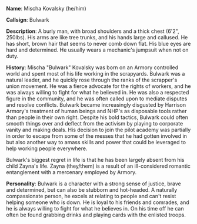 **Name**: Mischa Kovalsky (he/him) 

**Callsign**: Bulwark

**Description**: A burly man, with broad shoulders and a thick chest (6'2", 250lbs). His arms are like tree trunks, and his hands large and callused. He has short, brown hair that seems to never comb down flat. His blue eyes are hard and determined. He usually wears a mechanic's jumpsuit when not on duty.

**History**: Mischa "Bulwark" Kovalsky was born on an Armory controlled world and spent most of his life working in the scrapyards. Bulwark was a natural leader, and he quickly rose through the ranks of the scrapper's union movement. He was a fierce advocate for the rights of workers, and he was always willing to fight for what he believed in. He was also a respected figure in the community, and he was often called upon to mediate disputes and resolve conflicts. Bulwark became increasingly disgusted by Harrison Armory's treatment of human beings and NHP's as disposable tools rather than people in their own right. Despite his bold tactics, Bulwark could often smooth things over and deflect from the activism by playing to corporate vanity and making deals. His decision to join the pilot academy was partially in order to escape from some of the messes that he had gotten involved in but also another way to amass skills and power that could be leveraged to help working people everywhere. 

Bulwark's biggest regret in life is that he has been largely absent from his child Zayna's life. Zayna (they/them) is a result of an ill-considered romantic entanglement with a mercenary employed by Armory.

**Personality**: Bulwark is a character with a strong sense of justice, brave and determined, but can also be stubborn and hot-headed. A naturally compassionate person, he excels at relating to people and can't resist helping someone who is down. He is loyal to his friends and comrades, and he is always willing to fight for what he believes in.  On his time off he can often be found grabbing drinks and playing cards with the enlisted troops.